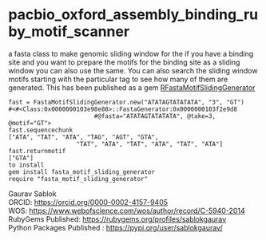 # pacbio_oxford_assembly_binding_ruby_motif_scanner
 a fasta class to make genomic sliding window for the if you have a binding site and you want to prepare the motifs for the binding site as a sliding window you can also use the same. You can also search the    sliding window motifs starting with the particular tag to see how many of them are generated. This has been published as a gem [RFastaMotifSlidingGenerator](https://rubygems.org/gems/fasta_motif_sliding_generator/versions/0.0.1)

```
fast = FastaMotifSlidingGenerator.new("ATATAGTATATATA", "3", "GT")
#<#<Class:0x0000000103e98e88>::FastaGenerator:0x0000000103f2e9d8 
                        #@fasta="ATATAGTATATATA", @take=3, @motif="GT">
fast.sequencechunk
["ATA", "TAT", "ATA", "TAG", "AGT", "GTA", 
                   "TAT", "ATA", "TAT", "ATA", "TAT", "ATA"]
fast.returnmotif
["GTA"]
to install
gem install fasta_motif_sliding_generator
require "fasta_motif_sliding_generator"

```
Gaurav Sablok \
ORCID: https://orcid.org/0000-0002-4157-9405 \
WOS: https://www.webofscience.com/wos/author/record/C-5940-2014 \
RubyGems Published: https://rubygems.org/profiles/sablokgaurav \
Python Packages Published : https://pypi.org/user/sablokgaurav/

